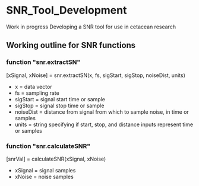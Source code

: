 # SNR_Tool_Development
Work in progress
Developing a SNR tool for use in cetacean research

## Working outline for SNR functions
### function "snr.extractSN"
[xSignal, xNoise] = snr.extractSN(x, fs, sigStart, sigStop, noiseDist, units)
* x = data vector
* fs = sampling rate
* sigStart = signal start time or sample
* sigStop = signal stop time or sample
* noiseDist = distance from signal from which to sample noise, in time or samples
* units = string specifying if start, stop, and distance inputs represent time or samples

### function "snr.calculateSNR"
[snrVal] = calculateSNR(xSignal, xNoise)
* xSignal = signal samples
* xNoise = noise samples
